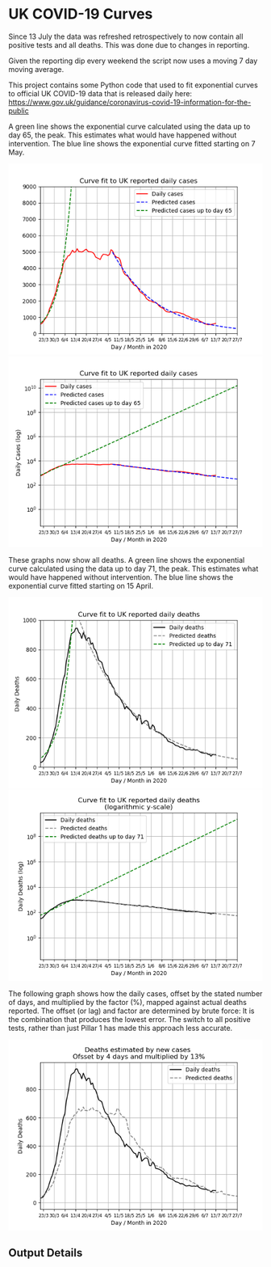 # UK COVID-19 Curves

Since 13 July the data was refreshed retrospectively to now contain all positive tests and all deaths.
This was done due to changes in reporting.

Given the reporting dip every weekend the script now uses a moving 7 day moving average.

This project contains some Python code that used to fit exponential curves to
official UK COVID-19 data that is released daily here: https://www.gov.uk/guidance/coronavirus-covid-19-information-for-the-public

A green line shows the exponential curve calculated using
the data up to day 65, the peak. This estimates what would
have happened without intervention.
The blue line shows the exponential curve fitted starting on 7 May.

![Graph of actual cases and exponential curve](./out/cases.png)
![Graph of actual cases and exponential curve](./out/cases-log.png)

These graphs now show all deaths.
A green line shows the exponential curve calculated using
the data up to day 71, the peak. This estimates what  
would have happened without intervention.
The blue line shows the exponential curve fitted starting on 15 April.

![Graph of actual cases and exponential deaths](./out/deaths.png)
![Graph of actual cases and exponential deaths](./out/deaths-log.png)

The following graph shows how the daily cases, offset by the stated number of days,
and  multiplied by the factor (%), mapped against actual deaths reported.
The offset (or lag) and factor are determined by brute force:
It is the combination that produces the lowest error. The switch to all positive
tests, rather than just Pillar 1 has made this approach less accurate.

![Graph of predicted deaths based on earlier new cases](./out/cases-deaths.png)

Output Details
--------------
